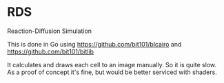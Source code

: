 # RDS

Reaction-Diffusion Simulation

This is done in Go using https://github.com/bit101/blcairo and https://github.com/bit101/bitlib

It calculates and draws each cell to an image manually. So it is quite slow. As a proof of concept it's fine, but would be better serviced with shaders.
